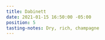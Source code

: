 ```yaml
---
title: Dabinett
date: 2021-01-15 16:50:00 -05:00
position: 5
tasting-notes: Dry, rich, champagne
---
```


